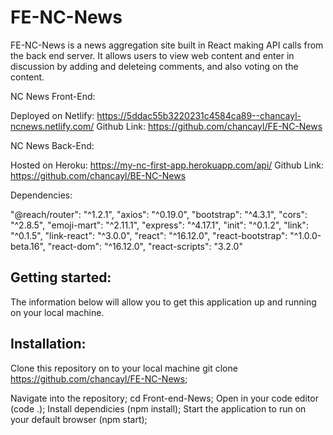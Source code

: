 # FE-NC-News

FE-NC-News is a news aggregation site built in React making API calls from the back end server. It allows users to view web content and enter in discussion by adding and deleteing comments, and also voting on the content.

NC News Front-End:

Deployed on Netlify: https://5ddac55b3220231c4584ca89--chancayl-ncnews.netlify.com/
Github Link: https://github.com/chancayl/FE-NC-News

NC News Back-End:

Hosted on Heroku: https://my-nc-first-app.herokuapp.com/api/
Github Link: https://github.com/chancayl/BE-NC-News

Dependencies:

"@reach/router": "^1.2.1",
"axios": "^0.19.0",
"bootstrap": "^4.3.1",
"cors": "^2.8.5",
"emoji-mart": "^2.11.1",
"express": "^4.17.1",
"init": "^0.1.2",
"link": "^0.1.5",
"link-react": "^3.0.0",
"react": "^16.12.0",
"react-bootstrap": "^1.0.0-beta.16",
"react-dom": "^16.12.0",
"react-scripts": "3.2.0"


## Getting started:

The information below will allow you to get this application up and running on your local machine.

## Installation:

Clone this repository on to your local machine git clone https://github.com/chancayl/FE-NC-News;

Navigate into the repository;
cd Front-end-News;
Open in your code editor (code .);
Install dependicies (npm install);
Start the application to run on your default browser (npm start);
